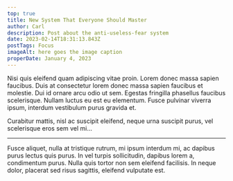```yaml
---
top: true
title: New System That Everyone Should Master
author: Carl
description: Post about the anti-useless-fear system
date: 2023-02-14T18:31:13.843Z
postTags: Focus
imageAlt: here goes the image caption
properDate: January 4, 2023
---
```


Nisi quis eleifend quam adipiscing vitae proin. Lorem donec massa sapien faucibus. Duis at consectetur lorem donec massa sapien faucibus et molestie. Dui id ornare arcu odio ut sem. Egestas fringilla phasellus faucibus scelerisque. Nullam luctus eu est eu elementum. Fusce pulvinar viverra ipsum, interdum vestibulum purus gravida et.

Curabitur mattis, nisl ac suscipit eleifend, neque urna suscipit purus, vel scelerisque eros sem vel mi...

---

Fusce aliquet, nulla at tristique rutrum, mi ipsum interdum mi, ac dapibus purus lectus quis purus. In vel turpis sollicitudin, dapibus lorem a, condimentum purus. Nulla quis tortor non sem eleifend facilisis. In neque dolor, placerat sed risus sagittis, eleifend vulputate est.

